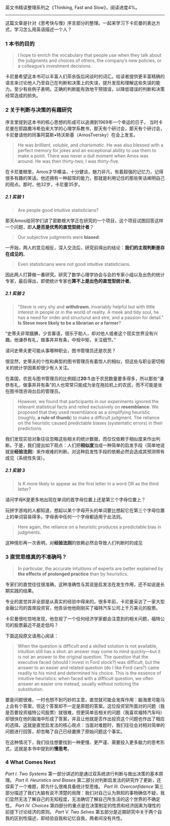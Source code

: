 英文书精读整理系列之《Thinking, Fast and Slow》，阅读进度4%。
- - - - - 
这篇文章是针对《思考快与慢》序言部分的整理。一起来学习下卡尼曼的表达方式，学习怎么用英语描述一个人？

### 1 本书的目的
>I hope to enrich the vocabulary that people use when they talk about the judgments and choices of others, the company’s new policies, or a colleague’s investment decisions.

卡尼曼希望这本书可以丰富人们茶余饭后闲谈时的词汇。给读者提供更丰富精确的语言来讨论他人乃至自己在判断和决策上的失误，提升发现和理解这些失误的能力。至少有些例子表明，正确的判断能有效地干预错误，以降低错误的判断和决策经常造成的损失。

### 2 关于**判断与决策**的有趣研究 
序言里提到这本书的核心思想的形成可以追溯到1969年一个幸运的日子，
当时卡尼曼在耶路撒冷希伯来大学的心理学系教书，那天有个研讨会，那天有个研讨会，卡尼曼请他的同事阿莫斯•特沃斯基（AmosTversky）在会上发言。

>He was *brilliant*, *voluble*, and *charismatic*. He was also blessed with a perfect memory for jokes and an exceptional ability to use them to make a point. There was never a dull moment when Amos was around. He was then thirty-two; I was thirty-five.

在卡尼曼眼里，Amos才华横溢，十分健谈，魅力非凡，有着超强的记忆力，记得很多有趣的笑话。他还拥有一种超常的能力，那就是利用记住的那些笑话阐明自己的观点。那时，他32岁，卡尼曼35岁。

##### 2.1 实验 1
> Are people good intuitive statisticians?

那天Amos给同学们讲了密歇根大学正在研究的一个项目，这个项目试图回答这样一个问题，即**人是否是优秀的直觉型统计者**？

> Our subjective judgments were **biased**:

一开始，两人的意见相反，深入交流后，研究前得出的结论：**我们的主观判断是存在成见的**。

> Even statisticians were not good intuitive statisticians.

因此两人打算做一番研究。研究了数学心理学协会与会的专家小组以及出色的统计专家，最后得出，即使统计专家也**算不上是出色的直觉型统计者**。


##### 2.1 实验 2
> "Steve is very shy and **withdrawn**, invariably helpful but with little interest in people or in the world of reality. A meek and tidy soul, he has a need for order and structurut and stre, and a passion for detail."
> **Is Steve more likely to be a librarian or a farmer**?

“史蒂夫非常腼腆，少言寡语，很乐于助人，却对他人或者这个现实世界没有兴趣。他谦恭有礼，做事井井有条，中规中矩，关注细节。”

请问史蒂夫更可能从事哪种职业，图书管理员还是农民？

很显然，史蒂夫的个性和典型的图书管理员有着惊人的相似，但这些与职业密切相关的统计学因素却很少有人关注。

在美国，农民与图书管理员的比例超过**20∶1**.由于农民数量要多得多，所以那些“谦恭有礼，做事井井有条”的人也常常只能成为坐在拖拉机上的农民，而不可能是坐在图书馆咨询台后的管理员。

> However, we found that participants in our experiments ignored the relevant statistical facts and relied exclusively on **resemblance**. We proposed that they used resemblance as a simplifying heuristic (roughly, **a rule of thumb**) to make a difficult judgment. The reliance on the heuristic caused predictable biases (systematic errors) in their predictions.

我们发现实验对象往往忽略这些相关的统计数据，而仅仅依赖于相似度来作出判断。于是，我们提出如下观点：人们把**相似度**当成一种简单的启发手段（简单地说就是**经验法则**）来作艰难的判断。对这种启发性手段的依赖必然会造成其预测带有成见（系统性失误）。

##### 2.1 实验 3
>Is K more likely to appear as the first letter in a word OR as the third letter?

请问字母K是更多地出现在单词的首字母位置上还是第三个字母位置上？

玩拼字游戏的人都知道，想起以某个字母开头的单词要比想起它在第三个字母位置上的单词容易得多。字母表中任何一个字母都适用于此法则。

> Here again, the reliance on a heuristic produces a predictable bias in judgments.

这种情形再一次表明，对**经验法则**的依赖必然会导致人们判断时的成见

### 3 直觉思维真的不准确吗？

> In particular, the accurate intuitions of experts are better explained by **the effects of prolonged practice** than by heuristics.

专家们的直觉往往很准确，这种准确性与其说是启发法在发生作用，还不如说是长期实践的结果。

专业的直觉并非全部是从真实的经验中得来的。很多年前，卡尼曼采访了一家大型金融公司的首席投资官，他告诉他他刚刚买了福特汽车公司上千万美元的股票。

卡尼曼很吃惊地发现，他忽视了一个任何经济学家都会注意到的相关问题，福特公司的股票最近不是走低吗？

下面这段原文请用心阅读：
> When the question is difficult and a skilled solution is not available, intuition still has a shot: an answer may come to mind quickly—but it is not an answer to the original question. The question that the executive faced (should I invest in Ford stock?) was difficult, but the answer to an easier and related question (do I like Ford cars?) came readily to his mind and determined his choice. This is the essence of intuitive heuristics: when faced with a difficult question, we often answer an easier one instead, usually without noticing the substitution.

要是问题很难，一时也想不到巧妙的主意，直觉就可能会发挥作用：脑海里可能马上会有个答案，但这个答案却不一定是原题的答案。这位投资官所面对的问题（我是否要投资福特公司股票）就很难，但更简单且相关的问题（我喜欢福特汽车吗）却很快在他的脑海中形成了答案，并且让他就是否作出投资这个问题也作出了相应的选择。这就是直觉启发法的核心观点：当面对难题时，我们往往会对相对简单的问题进行回答，却忽略了自己已经置换了原始问题这个事实。

在这种情况下，我们往往想要找到一种更慢、更严谨、需要投入更多脑力的思考形式，这就是本书中提到的**慢思考**。

### 4 What Comes Next
*Part I. Two Systems* 
第一部分讲述的是通过双系统进行判断与做出决策的基本原理。
*Part II. Heuristics and Biases* 
第二部分对判断启发法的研究作了更新，还探索了一个难题，即为什么很难具备统计型思维。
*Part III. Overconfidence*
第三部分描述了我们大脑有说不清楚的局限：我们对自己认为熟知的事物确信不疑，我们显然无法了解自己的无知程度，无法确切了解自己所生活的这个世界的不确定性。
*Part IV. Choices* 
第四部分的重点是在决策制定的性质和经济因素为理性的前提下讨论经济的原则。
*Part V. Two Selves* 
第五部分是近期研究中关于两个自我的区别性描述，即经验自我和记忆自我，两者间没有共性。












